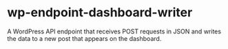 # wp-endpoint-dashboard-writer
A WordPress API endpoint that receives POST requests in JSON and writes the data to a new post that appears on the dashboard.
